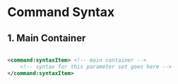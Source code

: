 # Command Syntax

## 1. Main Container

```xml

<command:syntaxItem> <!-- main container -->
    <!-- syntax for this parameter set goes here -->
</command:syntaxItem>

```